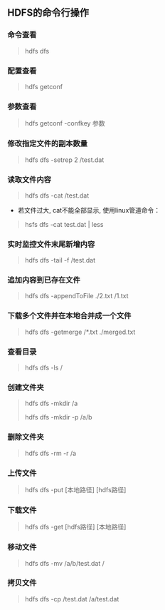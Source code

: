 ## **HDFS的命令行操作**

### 命令查看

> hdfs dfs

### 配置查看

> hdfs getconf 

### 参数查看

> hdfs getconf -confkey 参数

### 修改指定文件的副本数量

> hdfs dfs -setrep 2 /test.dat

### 读取文件内容

> hdfs dfs -cat /test.dat

- 若文件过大, cat不能全部显示, 使用linux管道命令：

> hsfs dfs -cat test.dat | less

### 实时监控文件末尾新增内容

> hdfs dfs -tail -f /test.dat

### 追加内容到已存在文件

> hdfs dfs -appendToFile ./2.txt /1.txt

### 下载多个文件并在本地合并成一个文件

> hdfs dfs -getmerge /*.txt ./merged.txt

### 查看目录

> hdfs dfs -ls /

### 创建文件夹

> hdfs dfs -mkdir /a
>
> hdfs dfs -mkdir -p /a/b

### 删除文件夹

> hdfs dfs -rm -r /a

### 上传文件

> hdfs dfs -put [本地路径] [hdfs路径]

### 下载文件

> hdfs dfs -get [hdfs路径] [本地路径]

### 移动文件

> hdfs dfs -mv /a/b/test.dat /

### 拷贝文件

> hdfs dfs -cp /test.dat /a/test.dat